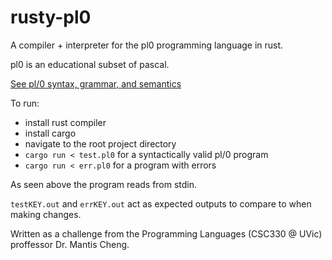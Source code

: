 # rusty-pl0
A compiler + interpreter for the pl0 programming language in rust.

pl0 is an educational subset of pascal.

[See pl/0 syntax, grammar, and semantics](https://en.wikipedia.org/wiki/PL/0)

To run:
- install rust compiler
- install cargo
- navigate to the root project directory
- `cargo run < test.pl0` for a syntactically valid pl/0 program
- `cargo run < err.pl0` for a program with errors

As seen above the program reads from stdin.

`testKEY.out` and `errKEY.out` act as expected outputs to compare to when making changes.  


Written as a challenge from the Programming Languages (CSC330 @ UVic) proffessor Dr. Mantis Cheng.
